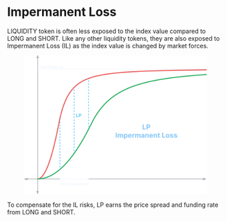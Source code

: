 # Impermanent Loss

LIQUIDITY token is often less exposed to the index value compared to LONG and SHORT. Like any other liquidity tokens, they are also exposed to Impermanent Loss (IL) as the index value is changed by market forces.

<figure><img src="../.gitbook/assets/image (7).png" alt=""><figcaption></figcaption></figure>

To compensate for the IL risks, LP earns the price spread and funding rate from LONG and SHORT.
